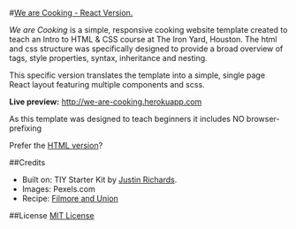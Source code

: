#[We are Cooking - React Version.](http://we-are-cooking.herokuapp.com)

*We are Cooking* is a simple, responsive cooking website template created to teach an Intro to HTML & CSS course at The Iron Yard, Houston. The html and css structure was specifically designed to provide a broad overview of tags, style properties, syntax, inheritance and nesting.

This specific version translates the template into a simple, single page React layout featuring multiple components and scss.

**Live preview:** http://we-are-cooking.herokuapp.com

As this template was designed to teach beginners it includes NO browser-prefixing

Prefer the [HTML version](https://github.com/FranCarstens/weAreCooking--HTML/)?

##Credits

* Built on: TIY Starter Kit by [Justin Richards](https://github.com/magentanova/tiy-starter-kit).
* Images: Pexels.com
* Recipe: [Filmore and Union](http://filmoreandunion.com)

##License
[MIT License](https://opensource.org/licenses/MIT)